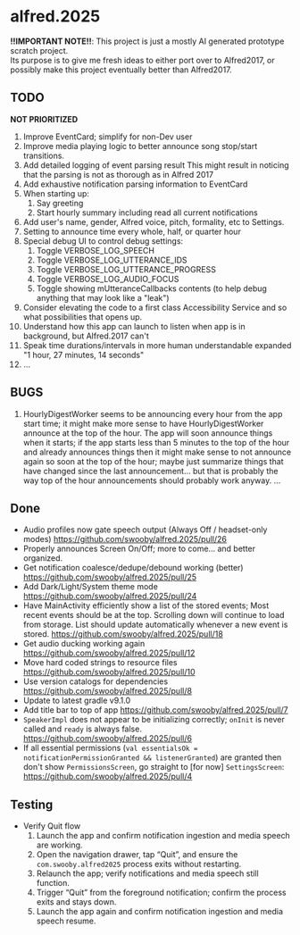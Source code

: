# alfred.2025

**!!IMPORTANT NOTE!!**: This project is just a mostly AI generated prototype scratch project.  
Its purpose is to give me fresh ideas to either port over to Alfred2017,
or possibly make this project eventually better than Alfred2017.

## TODO

**NOT PRIORITIZED**
1. Improve EventCard; simplify for non-Dev user
1. Improve media playing logic to better announce song stop/start transitions.
1. Add detailed logging of event parsing result
   This might result in noticing that the parsing is not as thorough as in Alfred 2017
1. Add exhaustive notification parsing information to EventCard 
1. When starting up:
    1. Say greeting
    1. Start hourly summary including read all current notifications
1. Add user's name, gender, Alfred voice, pitch, formality, etc to Settings.
1. Setting to announce time every whole, half, or quarter hour
1. Special debug UI to control debug settings:
    1. Toggle VERBOSE_LOG_SPEECH
    2. Toggle VERBOSE_LOG_UTTERANCE_IDS
    3. Toggle VERBOSE_LOG_UTTERANCE_PROGRESS
    4. Toggle VERBOSE_LOG_AUDIO_FOCUS
    5. Toggle showing mUtteranceCallbacks contents (to help debug anything that may look like a "leak")
1. Consider elevating the code to a first class Accessibility Service and so what possibilities that opens up.
1. Understand how this app can launch to listen when app is in background, but Alfred.2017 can't
1. Speak time durations/intervals in more human understandable expanded "1 hour, 27 minutes, 14 seconds"
1. ...

## BUGS

1. HourlyDigestWorker seems to be announcing every hour from the app start time;
   it might make more sense to have HourlyDigestWorker announce at the top of the hour.
   The app will soon announce things when it starts; if the app starts less than 5 minutes
   to the top of the hour and already announces things then it might make sense to not announce
   again so soon at the top of the hour; maybe just summarize things that have changed since
   the last announcement... but that is probably the way top of the hour announcements should
   probably work anyway.
... 

## Done
* Audio profiles now gate speech output (Always Off / headset-only modes)
  https://github.com/swooby/alfred.2025/pull/26
* Properly announces Screen On/Off; more to come... and better organized.
* Get notification coalesce/dedupe/debound working (better)
  https://github.com/swooby/alfred.2025/pull/25
* Add Dark/Light/System theme mode
  https://github.com/swooby/alfred.2025/pull/24
* Have MainActivity efficiently show a list of the stored events;
  Most recent events should be at the top.
  Scrolling down will continue to load from storage.
  List should update automatically whenever a new event is stored.
  https://github.com/swooby/alfred.2025/pull/18
* Get audio ducking working again
  https://github.com/swooby/alfred.2025/pull/12
* Move hard coded strings to resource files
  https://github.com/swooby/alfred.2025/pull/10
* Use version catalogs for dependencies
  https://github.com/swooby/alfred.2025/pull/8
* Update to latest gradle v9.1.0
* Add title bar to top of app
  https://github.com/swooby/alfred.2025/pull/7
* `SpeakerImpl` does not appear to be initializing correctly;
  `onInit` is never called and `ready` is always false.  
  https://github.com/swooby/alfred.2025/pull/6
* If all essential permissions (`val essentialsOk = notificationPermissionGranted && listenerGranted`) are granted
  then don't show `PermissionsScreen`, go straight to [for now] `SettingsScreen`:  
  https://github.com/swooby/alfred.2025/pull/4

## Testing

- Verify Quit flow
  1. Launch the app and confirm notification ingestion and media speech are working.
  2. Open the navigation drawer, tap “Quit”, and ensure the `com.swooby.alfred2025` process exits without restarting.
  3. Relaunch the app; verify notifications and media speech still function.
  4. Trigger “Quit” from the foreground notification; confirm the process exits and stays down.
  5. Launch the app again and confirm notification ingestion and media speech resume.
